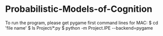 # Probabilistic-Models-of-Cognition
To run the program, please get pygame first
command lines for MAC:
$ cd 'file name'
$ ls Project/*.py
$ python -m Project.IPE --backend=pygame
